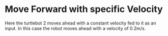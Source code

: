 # Move Forward with specific Velocity

Here the turtlebot 2 moves ahead with a constant velocity fed to it as an input. In this case the robot moves ahead with a velocity of 0.2m/s. 

